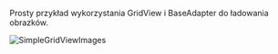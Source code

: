 Prosty przykład wykorzystania GridView i BaseAdapter do ładowania obrazków.

![SimpleGridViewImages](http://dl.dropbox.com/u/2804933/android-sandbox/SimpleGridViewImages.png)